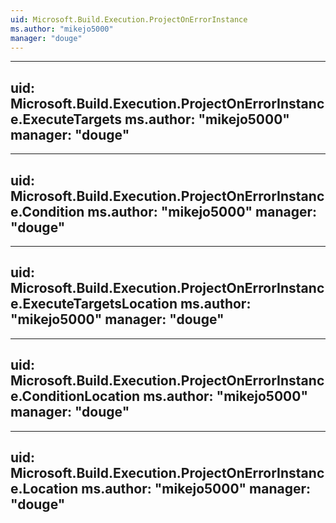 ```yaml
---
uid: Microsoft.Build.Execution.ProjectOnErrorInstance
ms.author: "mikejo5000"
manager: "douge"
---
```


---
uid: Microsoft.Build.Execution.ProjectOnErrorInstance.ExecuteTargets
ms.author: "mikejo5000"
manager: "douge"
---

---
uid: Microsoft.Build.Execution.ProjectOnErrorInstance.Condition
ms.author: "mikejo5000"
manager: "douge"
---

---
uid: Microsoft.Build.Execution.ProjectOnErrorInstance.ExecuteTargetsLocation
ms.author: "mikejo5000"
manager: "douge"
---

---
uid: Microsoft.Build.Execution.ProjectOnErrorInstance.ConditionLocation
ms.author: "mikejo5000"
manager: "douge"
---

---
uid: Microsoft.Build.Execution.ProjectOnErrorInstance.Location
ms.author: "mikejo5000"
manager: "douge"
---
